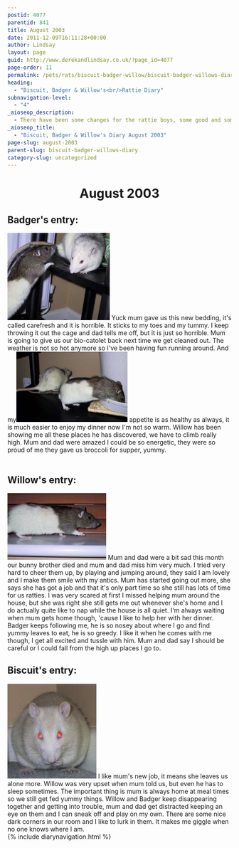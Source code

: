 ```yaml
---
postid: 4077
parentid: 841
title: August 2003
date: 2011-12-09T16:11:28+00:00
author: Lindsay
layout: page
guid: http://www.derekandlindsay.co.uk/?page_id=4077
page-order: 11
permalink: /pets/rats/biscuit-badger-willow/biscuit-badger-willows-diary/august-2003/
heading:
  - "Biscuit, Badger & Willow's<br/>Rattie Diary"
subnavigation-level:
  - "4"
_aioseop_description:
  - There have been some changes for the rattie boys, some good and some not so good, but they are still finding lots of trouble to get themselves in.
_aioseop_title:
  - "Biscuit, Badger & Willow's Diary August 2003"
page-slug: august-2003
parent-slug: biscuit-badger-willows-diary
category-slug: uncategorized
---
```

<h1 style="text-align: center;">
  August 2003
</h1>

## Badger's entry:

<img class="alignright size-full wp-image-1213" title="Willow taking Badger on an expidition with him" src="/wp-content/uploads/2009/02/8028_img.jpg" alt="" width="230" height="196" /> Yuck mum gave us this new bedding, it's called carefresh and it is horrible. It sticks to my toes and my tummy. I keep throwing it out the cage and dad tells me off, but it is just so horrible. Mum is going to give us our bio-catolet back next time we get cleaned out. The weather is not so hot anymore so I've been having fun running around. And my<img class="alignleft size-full wp-image-1215" title="Willow drinking from a plant saucer" src="/wp-content/uploads/2009/02/7993_img.jpg" alt="" width="250" height="158" /> appetite is as healthy as always, it is much easier to enjoy my dinner now I'm not so warm. Willow has been showing me all these places he has discovered, we have to climb really high. Mum and dad were amazed I could be so energetic, they were so proud of me they gave us broccoli for supper, yummy.<!--more-->
<br/>
<br/>
## Willow's entry:

<img class="alignright size-full wp-image-1217" title="Willow exploring the window sill" src="/wp-content/uploads/2009/02/7937_img.jpg" alt="" width="222" height="150" /> Mum and dad were a bit sad this month our bunny brother died and mum and dad miss him very much. I tried very hard to cheer them up, by playing and jumping around, they said I am lovely and I make them smile with my antics. Mum has started going out more, she says she has got a job and that it's only part time so she still has lots of time for us ratties. I was very scared at first I missed helping mum around the house, but she was right she still gets me out whenever she's home and I do actually quite like to nap while the house is all quiet. I'm always waiting when mum gets home though, 'cause I like to help her with her dinner. Badger keeps following me, he is so nosey about where I go and find yummy leaves to eat, he is so greedy. I like it when he comes with me though, I get all excited and tussle with him. Mum and dad say I should be careful or I could fall from the high up places I go to.

## Biscuit's entry:

<img class="alignright size-full wp-image-1220" title="Biscuit having a wash" src="/wp-content/uploads/2009/02/8113_img.jpg" alt="" width="200" height="213" /> I like mum's new job, it means she leaves us alone more. Willow was very upset when mum told us, but even he has to sleep sometimes. The important thing is mum is always home at meal times so we still get fed yummy things. Willow and Badger keep disappearing together and getting into trouble, mum and dad get distracted keeping an eye on them and I can sneak off and play on my own. There are some nice dark corners in our room and I like to lurk in them. It makes me giggle when no one knows where I am.  
{% include diarynavigation.html %}